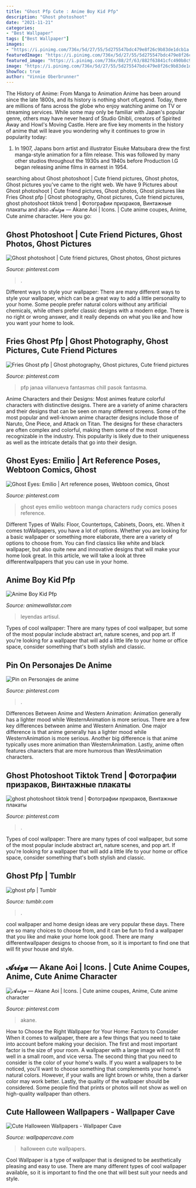 ```yaml
---
title: "Ghost Pfp Cute : Anime Boy Kid Pfp"
description: "Ghost photoshoot"
date: "2021-11-21"
categories:
- "Best Wallpaper"
tags: ["Best Wallpaper"]
images:
- "https://i.pinimg.com/736x/5d/27/55/5d275547bdc479e8f26c9b83de1dcb1a.jpg"
featuredImage: "https://i.pinimg.com/736x/5d/27/55/5d275547bdc479e8f26c9b83de1dcb1a.jpg"
featured_image: "https://i.pinimg.com/736x/88/2f/63/882f63841cfc490b8c98e409a5cd5047.jpg"
image: "https://i.pinimg.com/736x/5d/27/55/5d275547bdc479e8f26c9b83de1dcb1a.jpg"
ShowToc: true
author: "Vinnie Oberbrunner"
---
```



The History of Anime: From Manga to Animation
Anime has been around since the late 1800s, and its history is nothing short ofLegend. Today, there are millions of fans across the globe who enjoy watching anime on TV or streaming services. While some may only be familiar with Japan's popular genre, others may have never heard of Studio Ghibli, creators of Spirited Away and Howl's Moving Castle. Here are five key moments in the history of anime that will leave you wondering why it continues to grow in popularity today:
1) In 1907, Japans born artist and illustrator Eisuke Matsubara drew the first manga-style animation for a film release. This was followed by many other studios throughout the 1930s and 1940s before Production I.G began releasing anime films in earnest in 1954.

	

		
searching about Ghost photoshoot | Cute friend pictures, Ghost photos, Ghost pictures you've came to the right web. We have 9 Pictures about Ghost photoshoot | Cute friend pictures, Ghost photos, Ghost pictures like Fries Ghost pfp | Ghost photography, Ghost pictures, Cute friend pictures, ghost photoshoot tiktok trend | Фотографии призраков, Винтажные плакаты and also 𝓐𝓻𝓲𝔃𝓪 — Akane Aoi | Icons. | Cute anime coupes, Anime, Cute anime character. Here you go:
		
    
## Ghost Photoshoot | Cute Friend Pictures, Ghost Photos, Ghost Pictures

<img loading=lazy src="https://i.pinimg.com/originals/34/dd/3c/34dd3cb48ea7bfdb9abbf7c1b633a717.jpg" onerror="this.onerror=null;this.src='https://tse1.mm.bing.net/th?id=OIP.QqZU8tDb2Oirvur0vIQUqAHaLH&amp;pid=15.1';" alt="Ghost photoshoot | Cute friend pictures, Ghost photos, Ghost pictures">

_Source: pinterest.com_

>. 

	

Different ways to style your wallpaper:
There are many different ways to style your wallpaper, which can be a great way to add a little personality to your home. Some people prefer natural colors without any artificial chemicals, while others prefer classic designs with a modern edge. There is no right or wrong answer, and it really depends on what you like and how you want your home to look.

    
## Fries Ghost Pfp | Ghost Photography, Ghost Pictures, Cute Friend Pictures

<img loading=lazy src="https://i.pinimg.com/originals/a9/88/15/a988153244f9982ad6710a49b27de6e0.jpg" onerror="this.onerror=null;this.src='https://tse3.mm.bing.net/th?id=OIP.853ap8GClHDAGsQQaKtYhgHaHa&amp;pid=15.1';" alt="Fries Ghost pfp | Ghost photography, Ghost pictures, Cute friend pictures">

_Source: pinterest.com_

>pfp janaa villanueva fantasmas chill pasok fantasma. 

	

Anime Characters and their Designs: Most animes feature colorful characters with distinctive designs.
There are a variety of anime characters and their designs that can be seen on many different screens. Some of the most popular and well-known anime character designs include those of Naruto, One Piece, and Attack on Titan. The designs for these characters are often complex and colorful, making them some of the most recognizable in the industry. This popularity is likely due to their uniqueness as well as the intricate details that go into their design.

    
## Ghost Eyes: Emilio | Art Reference Poses, Webtoon Comics, Ghost

<img loading=lazy src="https://i.pinimg.com/736x/5d/27/55/5d275547bdc479e8f26c9b83de1dcb1a.jpg" onerror="this.onerror=null;this.src='https://tse4.mm.bing.net/th?id=OIP.pS_d4lBU7Y88kCrCuCqkVwAAAA&amp;pid=15.1';" alt="Ghost Eyes: Emilio | Art reference poses, Webtoon comics, Ghost">

_Source: pinterest.com_

>ghost eyes emilio webtoon manga characters rudy comics poses reference. 

	

Different Types of Walls: Floor, Countertops, Cabinets, Doors, etc.
When it comes toWallpapers, you have a lot of options. Whether you are looking for a basic wallpaper or something more elaborate, there are a variety of options to choose from. You can find classics like white and black wallpaper, but also quite new and innovative designs that will make your home look great. In this article, we will take a look at three differentwallpapers that you can use in your home.

    
## Anime Boy Kid Pfp

<img loading=lazy src="https://i.pinimg.com/originals/ac/25/3a/ac253a0cda2d69bccb086691861ffd2a.jpg" onerror="this.onerror=null;this.src='https://tse3.mm.bing.net/th?id=OIP.cuZPjqkIvfGL3IFaASRzRgHaHa&amp;pid=15.1';" alt="Anime Boy Kid Pfp">

_Source: animewallstar.com_

>leyendas artisul. 

	

Types of cool wallpaper:
There are many types of cool wallpaper, but some of the most popular include abstract art, nature scenes, and pop art. If you're looking for a wallpaper that will add a little life to your home or office space, consider something that's both stylish and classic.

    
## Pin On Personajes De Anime

<img loading=lazy src="https://i.pinimg.com/736x/61/58/bf/6158bfd84f55ecdb1dbe45381970ed57.jpg" onerror="this.onerror=null;this.src='https://tse3.mm.bing.net/th?id=OIP.NVbjfSNqbSWlR8RQT5wxjgHaHa&amp;pid=15.1';" alt="Pin on Personajes de anime">

_Source: pinterest.com_

>. 

	

Differences Between Anime and Western Animation: Animation generally has a lighter mood while WesternAnimation is more serious.
There are a few key differences between anime and Western Animation. One major difference is that anime generally has a lighter mood while WesternAnimation is more serious. Another big difference is that anime typically uses more animation than WesternAnimation. Lastly, anime often features characters that are more humorous than WestAnimation characters.

    
## Ghost Photoshoot Tiktok Trend | Фотографии призраков, Винтажные плакаты

<img loading=lazy src="https://i.pinimg.com/736x/88/2f/63/882f63841cfc490b8c98e409a5cd5047.jpg" onerror="this.onerror=null;this.src='https://tse4.mm.bing.net/th?id=OIP.98g5mii8pkYDLK2edBSWcQHaJ3&amp;pid=15.1';" alt="ghost photoshoot tiktok trend | Фотографии призраков, Винтажные плакаты">

_Source: pinterest.com_

>. 

	

Types of cool wallpaper:
There are many types of cool wallpaper, but some of the most popular include abstract art, nature scenes, and pop art. If you're looking for a wallpaper that will add a little life to your home or office space, consider something that's both stylish and classic.

    
## Ghost Pfp | Tumblr

<img loading=lazy src="https://64.media.tumblr.com/49f8b99851b41a7634b9a20a25044041/72bacfa25868d3d5-42/s1280x1920/12d7c30d86cafd14db73434b0b047944f93b8cc1.png" onerror="this.onerror=null;this.src='https://tse1.mm.bing.net/th?id=OIP.sVbKgxx8iJ57bHiSUDxKpwHaHa&amp;pid=15.1';" alt="ghost pfp | Tumblr">

_Source: tumblr.com_

>. 

	

cool wallpaper and home design ideas are very popular these days. There are so many choices to choose from, and it can be fun to find a wallpaper that you like and make your home look good. There are many differentwallpaper designs to choose from, so it is important to find one that will fit your house and style.

    
## 𝓐𝓻𝓲𝔃𝓪 — Akane Aoi | Icons. | Cute Anime Coupes, Anime, Cute Anime Character

<img loading=lazy src="https://i.pinimg.com/736x/29/c8/f1/29c8f143a032f8b4cedcf81fb2b32c3f.jpg" onerror="this.onerror=null;this.src='https://tse4.mm.bing.net/th?id=OIP.ni1p8uAityC1n53dB4RPIQHaHa&amp;pid=15.1';" alt="𝓐𝓻𝓲𝔃𝓪 — Akane Aoi | Icons. | Cute anime coupes, Anime, Cute anime character">

_Source: pinterest.com_

>akane. 

	

How to Choose the Right Wallpaper for Your Home: Factors to Consider
When it comes to wallpaper, there are a few things that you need to take into account before making your decision. The first and most important factor is the size of your room. A wallpaper with a large image will not fit well in a small room, and vice versa. 
The second thing that you need to consider is the color of your home's walls. If you want a wallpapers to be noticed, you'll want to choose something that complements your home's natural colors. However, if your walls are light brown or white, then a darker color may work better. 
Lastly, the quality of the wallpaper should be considered. Some people find that prints or photos will not show as well on high-quality wallpaper than others.

    
## Cute Halloween Wallpapers - Wallpaper Cave

<img loading=lazy src="https://wallpapercave.com/wp/e71wwgF.jpg" onerror="this.onerror=null;this.src='https://tse1.mm.bing.net/th?id=OIP.XNVw5SWZ-RBAl_0gJXctMwHaEo&amp;pid=15.1';" alt="Cute Halloween Wallpapers - Wallpaper Cave">

_Source: wallpapercave.com_

>halloween cute wallpapers. 

	

Cool Wallpaper is a type of wallpaper that is designed to be aesthetically pleasing and easy to use. There are many different types of cool wallpaper available, so it is important to find the one that will best suit your needs and style.

